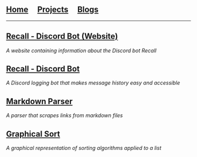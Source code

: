 ## [Home](/)&nbsp;&nbsp;&nbsp;&nbsp;&nbsp;[Projects](/projects.md)&nbsp;&nbsp;&nbsp;&nbsp;&nbsp;[Blogs](/blogs.md)

---
## [Recall - Discord Bot (Website)](https://kevink856.github.io/RecallWebsite/)
*A website containing information about the Discord bot Recall*

## [Recall - Discord Bot](https://github.com/kevink856/RecallBot)
*A Discord logging bot that makes message history easy and accessible*

## [Markdown Parser](https://github.com/kevink856/markdown-parser)
*A parser that scrapes links from markdown files*

## [Graphical Sort](https://github.com/kevink856/GraphicalSort)
*A graphical representation of sorting algorithms applied to a list*